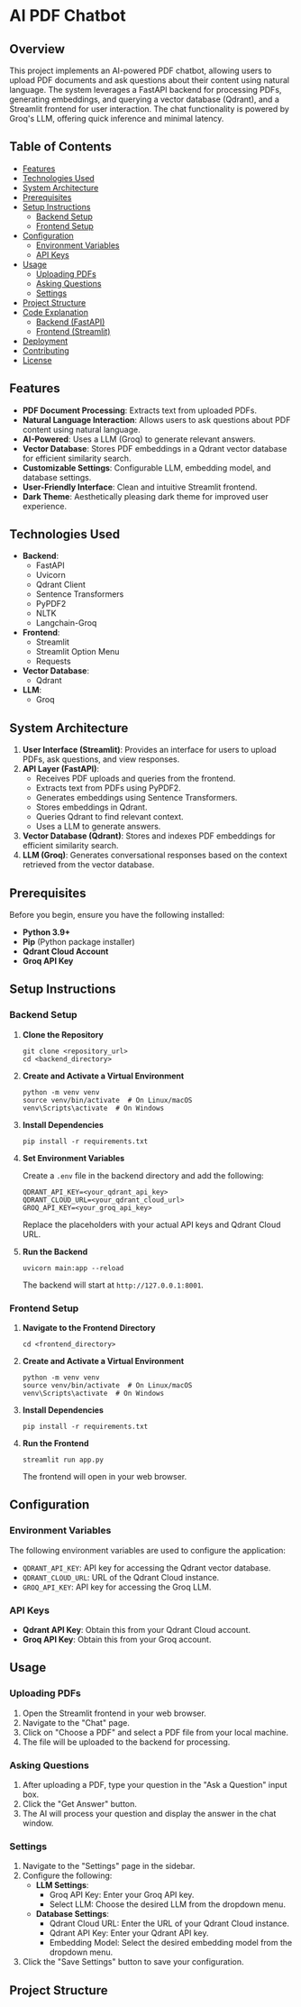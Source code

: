 # AI PDF Chatbot

## Overview

This project implements an AI-powered PDF chatbot, allowing users to upload PDF documents and ask questions about their content using natural language. The system leverages a FastAPI backend for processing PDFs, generating embeddings, and querying a vector database (Qdrant), and a Streamlit frontend for user interaction. The chat functionality is powered by Groq's LLM, offering quick inference and minimal latency.

## Table of Contents

- [Features](#features)
- [Technologies Used](#technologies-used)
- [System Architecture](#system-architecture)
- [Prerequisites](#prerequisites)
- [Setup Instructions](#setup-instructions)
  - [Backend Setup](#backend-setup)
  - [Frontend Setup](#frontend-setup)
- [Configuration](#configuration)
  - [Environment Variables](#environment-variables)
  - [API Keys](#api-keys)
- [Usage](#usage)
  - [Uploading PDFs](#uploading-pdfs)
  - [Asking Questions](#asking-questions)
  - [Settings](#settings)
- [Project Structure](#project-structure)
- [Code Explanation](#code-explanation)
  - [Backend (FastAPI)](#backend-fastapi)
  - [Frontend (Streamlit)](#frontend-streamlit)
- [Deployment](#deployment)
- [Contributing](#contributing)
- [License](#license)

## Features

- **PDF Document Processing**: Extracts text from uploaded PDFs.
- **Natural Language Interaction**: Allows users to ask questions about PDF content using natural language.
- **AI-Powered**: Uses a LLM (Groq) to generate relevant answers.
- **Vector Database**: Stores PDF embeddings in a Qdrant vector database for efficient similarity search.
- **Customizable Settings**: Configurable LLM, embedding model, and database settings.
- **User-Friendly Interface**: Clean and intuitive Streamlit frontend.
- **Dark Theme**: Aesthetically pleasing dark theme for improved user experience.

## Technologies Used

- **Backend**:
    - FastAPI
    - Uvicorn
    - Qdrant Client
    - Sentence Transformers
    - PyPDF2
    - NLTK
    - Langchain-Groq
- **Frontend**:
    - Streamlit
    - Streamlit Option Menu
    - Requests
- **Vector Database**:
    - Qdrant
- **LLM**:
    - Groq

## System Architecture

1.  **User Interface (Streamlit)**: Provides an interface for users to upload PDFs, ask questions, and view responses.
2.  **API Layer (FastAPI)**:
    - Receives PDF uploads and queries from the frontend.
    - Extracts text from PDFs using PyPDF2.
    - Generates embeddings using Sentence Transformers.
    - Stores embeddings in Qdrant.
    - Queries Qdrant to find relevant context.
    - Uses a LLM to generate answers.
3.  **Vector Database (Qdrant)**: Stores and indexes PDF embeddings for efficient similarity search.
4.  **LLM (Groq)**: Generates conversational responses based on the context retrieved from the vector database.

## Prerequisites

Before you begin, ensure you have the following installed:

- **Python 3.9+**
- **Pip** (Python package installer)
- **Qdrant Cloud Account**
- **Groq API Key**

## Setup Instructions

### Backend Setup

1.  **Clone the Repository**

    ```
    git clone <repository_url>
    cd <backend_directory>
    ```

2.  **Create and Activate a Virtual Environment**

    ```
    python -m venv venv
    source venv/bin/activate  # On Linux/macOS
    venv\Scripts\activate  # On Windows
    ```

3.  **Install Dependencies**

    ```
    pip install -r requirements.txt
    ```

4.  **Set Environment Variables**

    Create a `.env` file in the backend directory and add the following:

    ```
    QDRANT_API_KEY=<your_qdrant_api_key>
    QDRANT_CLOUD_URL=<your_qdrant_cloud_url>
    GROQ_API_KEY=<your_groq_api_key>
    ```

    Replace the placeholders with your actual API keys and Qdrant Cloud URL.

5.  **Run the Backend**

    ```
    uvicorn main:app --reload
    ```

    The backend will start at `http://127.0.0.1:8001`.

### Frontend Setup

1.  **Navigate to the Frontend Directory**

    ```
    cd <frontend_directory>
    ```

2.  **Create and Activate a Virtual Environment**

    ```
    python -m venv venv
    source venv/bin/activate  # On Linux/macOS
    venv\Scripts\activate  # On Windows
    ```

3.  **Install Dependencies**

    ```
    pip install -r requirements.txt
    ```

4.  **Run the Frontend**

    ```
    streamlit run app.py
    ```

    The frontend will open in your web browser.

## Configuration

### Environment Variables

The following environment variables are used to configure the application:

-   `QDRANT_API_KEY`: API key for accessing the Qdrant vector database.
-   `QDRANT_CLOUD_URL`: URL of the Qdrant Cloud instance.
-   `GROQ_API_KEY`: API key for accessing the Groq LLM.

### API Keys

-   **Qdrant API Key**: Obtain this from your Qdrant Cloud account.
-   **Groq API Key**: Obtain this from your Groq account.

## Usage

### Uploading PDFs

1.  Open the Streamlit frontend in your web browser.
2.  Navigate to the "Chat" page.
3.  Click on "Choose a PDF" and select a PDF file from your local machine.
4.  The file will be uploaded to the backend for processing.

### Asking Questions

1.  After uploading a PDF, type your question in the "Ask a Question" input box.
2.  Click the "Get Answer" button.
3.  The AI will process your question and display the answer in the chat window.

### Settings

1.  Navigate to the "Settings" page in the sidebar.
2.  Configure the following:
    -   **LLM Settings**:
        -   Groq API Key: Enter your Groq API key.
        -   Select LLM: Choose the desired LLM from the dropdown menu.
    -   **Database Settings**:
        -   Qdrant Cloud URL: Enter the URL of your Qdrant Cloud instance.
        -   Qdrant API Key: Enter your Qdrant API key.
        -   Embedding Model: Select the desired embedding model from the dropdown menu.
3.  Click the "Save Settings" button to save your configuration.

## Project Structure
